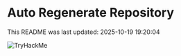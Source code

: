 # Auto Regenerate Repository

This README was last updated: 2025-10-19 19:20:04

 ![TryHackMe](https://tryhackme.com/badge/533634)